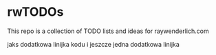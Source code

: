 # rwTODOs

This repo is a collection of TODO lists and ideas for raywenderlich.com


jaks dodatkowa linijka kodu
i jeszcze jedna dodatkowa linijka
